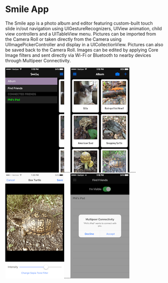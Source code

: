 # Smile App
The Smile app is a photo album and editor featuring custom-built touch slide in/out navigation using UIGestureRecognizers, UIView animation, child view controllers and a UITableView menu.  Pictures can be imported from the Camera Roll or taken directly from the Camera using UIImagePickerController and display in a UICollectionView.  Pictures can also be saved back to the Camera Roll.  Images can be edited by applying Core Image filters and sent directly via Wi-Fi or Bluetooth to nearby devices through Multipeer Connectivity.

![Screenshot album](Screenshots/menu.png).....![Screenshot menu](Screenshots/album.png).....![Screenshot filter](Screenshots/filter.png).....![Screenshot multipeer](Screenshots/multipeer.png)
